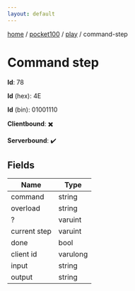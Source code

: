 ```yaml
---
layout: default
---
```


[home](/)  /  [pocket100](/protocol/pocket100)  /  [play](/protocol/pocket100/play)  /  command-step

# Command step

**Id**: 78

**Id** (hex): 4E

**Id** (bin): 01001110

**Clientbound**: ✖️

**Serverbound**: ✔️

## Fields

Name | Type
---|---
command | string
overload | string
? | varuint
current step | varuint
done | bool
client id | varulong
input | string
output | string

